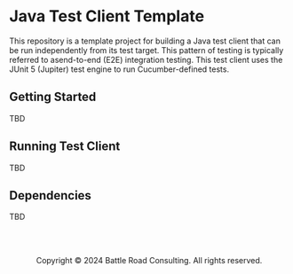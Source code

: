# Java Test Client Template

This repository is a template project for building a Java test client that can be run independently from its test target.  This pattern of testing is typically referred to asend-to-end (E2E) integration testing.  This test client uses the JUnit 5 (Jupiter) test engine to run Cucumber-defined tests.

## Getting Started

TBD

## Running Test Client

TBD

## Dependencies

TBD

<br/><br/>
<div align=center>Copyright &#169; 2024 Battle Road Consulting. All rights reserved.</div>
